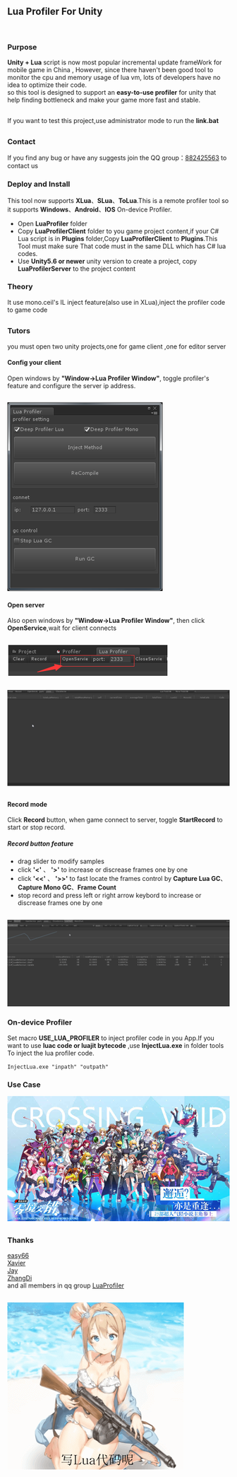 ## Lua Profiler For Unity
<br/>

### Purpose
**Unity + Lua** script is now most popular incremental update frameWork for mobile game in China , However, since there haven't been good tool to monitor the cpu and memory usage of lua vm, lots of developers have no idea to optimize their code.<br>
so this tool is designed to support an **easy-to-use profiler** for unity that help finding bottleneck and make your game more fast and stable.

## 
If you want to test this project,use administrator mode to run the **link.bat** <br/>

##

### Contact
If you find any bug or have any suggests join the QQ group：[882425563](https://jq.qq.com/?_wv=1027&k=5QkOBSc) to contact us

### Deploy and Install
This tool now supports **XLua**、**SLua**、**ToLua**.This is a remote profiler tool so it supports **Windows**、**Android**、**IOS** On-device Profiler.

- Open **LuaProfiler** folder
- Copy **LuaProfilerClient** folder to you game project content,if your C# Lua script is in **Plugins** folder,Copy **LuaProfilerClient** to **Plugins**.This Tool must make sure That code must in the same DLL which has C# lua codes.
- Use **Unity5.6 or newer** unity version to create a project, copy **LuaProfilerServer** to the project content

### Theory
It use mono.ceil's IL inject feature(also use in XLua),inject the profiler code to game code

## 

### Tutors

you must open two unity projects,one for game client ,one for editor server

#### Config your client

Open windows by **"Window->Lua Profiler Window"**, toggle profiler's feature and configure the server ip address.
## 
![](doc/config_client.png)

#### Open server
Also open windows by **"Window->Lua Profiler Window"**, then click **OpenService**,wait for client connects
## 
![](doc/config_server.png)

## 
![](doc/profiler.gif)
## 

#### Record mode
Click **Record** button, when game connect to server, toggle **StartRecord** to start or stop record.

##### Record button feature


- drag slider to modify samples
- click __'<'__ 、 __'>'__ to increase or discrease frames one by one
- click __'<<'__ 、 __'>>'__ to fast locate the frames control by 
**Capture Lua GC**、**Capture Mono GC**、**Frame Count**
- stop record and press left or right arrow keybord to increase or discrease frames one by one

##
![](doc/record.gif)

### On-device Profiler
Set macro **USE_LUA_PROFILER** to inject profiler code in you App.If you want to use **luac code or luajit bytecode** ,use **InjectLua.exe** in folder tools To inject the lua profiler code.

```
InjectLua.exe "inpath" "outpath"
```

### Use Case
![](doc/ljjc.jpg)

## 
### Thanks
[easy66](https://github.com/easy66) <br/>
[Xavier](https://github.com/starwing) <br/>
[Jay](https://github.com/Jayatubi) <br/>
[ZhangDi](https://github.com/ZhangDi2018) <br/>
and all members in qq group [LuaProfiler](https://jq.qq.com/?_wv=1027&k=5QkOBSc)

## 
![](doc/meizi.gif)
